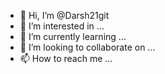 - 👋 Hi, I’m @Darsh21git
- 👀 I’m interested in ...
- 🌱 I’m currently learning ...
- 💞️ I’m looking to collaborate on ...
- 📫 How to reach me ...

<!---
Darsh21git/Darsh21git is a ✨ special ✨ repository because its `README.md` (this file) appears on your GitHub profile.
You can click the Preview link to take a look at your changes.
--->
